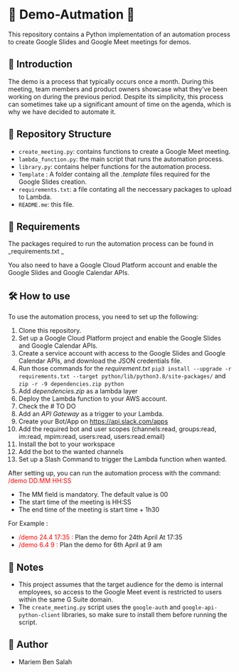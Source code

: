 # :rocket: Demo-Autmation :rocket:
This repository contains a Python implementation of an automation process to create Google Slides and Google Meet meetings for demos.

## 🤖 Introduction

The demo is a process that typically occurs once a month. During this meeting, team members and product owners showcase what they've been working on during the previous period. Despite its simplicity, this process can sometimes take up a significant amount of time on the agenda, which is why we have decided to automate it.

## 📂 Repository Structure

- `create_meeting.py`: contains functions to create a Google Meet meeting.
- `lambda_function.py`: the main script that runs the automation process.
- `library.py`: contains helper functions for the automation process.
- `Template` : A folder containg all the _.template_ files required for the Google Slides creation.
- `requirements.txt`: a file contating all the neccessary packages to upload to Lambda.
- `README.me`: this file.

## 📝 Requirements

The packages required to run the automation process can be found in _requirements.txt _

You also need to have a Google Cloud Platform account and enable the Google Slides and Google Calendar APIs.

## 🛠️ How to use

To use the automation process, you need to set up the following:
1. Clone this repository.
2. Set up a Google Cloud Platform project and enable the Google Slides and Google Calendar APIs.
3. Create a service account with access to the Google Slides and Google Calendar APIs, and download the JSON credentials file.
4. Run those commands for the _requirement.txt_ `pip3 install --upgrade -r requirements.txt --target python/lib/python3.8/site-packages/` and `zip -r -9 dependencies.zip python`
5. Add _dependencies.zip_ as a lambda layer
6. Deploy the Lambda function to your AWS account.
7. Check the \# TO DO
8. Add an _API Gateway_ as a trigger to your Lambda.
9. Create your Bot/App on https://api.slack.com/apps 
10. Add the required bot and user scopes (channels:read, groups:read, im:read, mpim:read, users:read, users:read.email)
11. Install the bot to your workspace
12. Add the bot to the wanted channels
13. Set up a Slash Command to trigger the Lambda function when wanted.

After setting up, you can run the automation process with the command: <span style="color:red">/demo DD.MM HH:SS</span>

* The MM field is mandatory. The default value is 00
* The start time of the meeting is HH:SS
* The end time of the meeting is start time + 1h30  

For Example : 
  - <span style="color:red">/demo 24.4 17:35 :</span> Plan the demo for 24th April At 17:35
  - <span style="color:red">/demo 6.4 9 :</span> Plan the demo for 6th April at 9 am


## 📝 Notes

- This project assumes that the target audience for the demo is internal employees, so access to the Google Meet event is restricted to users within the same G Suite domain.
- The `create_meeting.py` script uses the `google-auth` and `google-api-python-client` libraries, so make sure to install them before running the script.

## 👤 Author

- Mariem Ben Salah 
